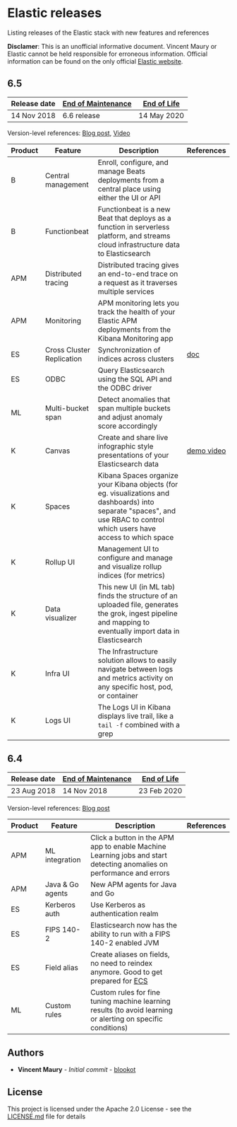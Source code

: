 # Elastic releases
Listing releases of the Elastic stack with new features and references

**Disclamer**: This is an unofficial informative document. Vincent Maury or Elastic cannot be held responsible for erroneous information. Official information can be found on the only official [Elastic website](https://www.elastic.co).


## 6.5

| Release date | [End of Maintenance](https://www.elastic.co/support/eol) | [End of Life](https://www.elastic.co/support/eol) |
| --- | --- | --- |
| 14 Nov 2018 | 6.6 release | 14 May 2020 |

Version-level references: [Blog post](https://www.elastic.co/blog/elastic-stack-6-5-0-released), [Video](https://youtu.be/dnmqoD0XP18)

| Product | Feature | Description | References |
| --- | --- | --- | --- |
| B | Central management | Enroll, configure, and manage Beats deployments from a central place using either the UI or API |  |
| B | Functionbeat | Functionbeat is a new Beat that deploys as a function in serverless platform, and streams cloud infrastructure data to Elasticsearch |  |
| APM | Distributed tracing | Distributed tracing gives an end-to-end trace on a request as it traverses multiple services |  |
| APM | Monitoring | APM monitoring lets you track the health of your Elastic APM deployments from the Kibana Monitoring app |  |
| ES | Cross Cluster Replication | Synchronization of indices across clusters | [doc](https://www.elastic.co/guide/en/elastic-stack-overview/6.5/ccr-getting-started.html) |
| ES | ODBC | Query Elasticsearch using the SQL API and the ODBC driver |  |
| ML | Multi-bucket span | Detect anomalies that span multiple buckets and adjust anomaly score accordingly |  |
| K | Canvas | Create and share live infographic style presentations of your Elasticsearch data | [demo video](https://youtu.be/fxA5GE1-V50) |
| K | Spaces | Kibana Spaces organize your Kibana objects (for eg. visualizations and dashboards) into separate "spaces", and use RBAC to control which users have access to which space |  |
| K | Rollup UI | Management UI to configure and manage and visualize rollup indices (for metrics) |  |
| K | Data visualizer | This new UI (in ML tab) finds the structure of an uploaded file, generates the grok, ingest pipeline and mapping to eventually import data in Elasticsearch |  |
| K | Infra UI | The Infrastructure solution allows to easily navigate between logs and metrics activity on any specific host, pod, or container |  |
| K | Logs UI | The Logs UI in Kibana displays live trail, like a `tail -f` combined with a grep |  |

## 6.4

| Release date | [End of Maintenance](https://www.elastic.co/support/eol) | [End of Life](https://www.elastic.co/support/eol) |
| --- | --- | --- |
| 23 Aug 2018 | 14 Nov 2018 | 23 Feb 2020 |

Version-level references: [Blog post](https://www.elastic.co/blog/elastic-stack-6-4-0-released)

| Product | Feature | Description | References |
| --- | --- | --- | --- |
| APM | ML integration | Click a button in the APM app to enable Machine Learning jobs and start detecting anomalies on performance and errors |  |
| APM | Java & Go agents | New APM agents for Java and Go |  |
| ES | Kerberos auth | Use Kerberos as authentication realm |  |
| ES | FIPS 140-2 | Elasticsearch now has the ability to run with a FIPS 140-2 enabled JVM |  |
| ES | Field alias | Create aliases on fields, no need to reindex anymore. Good to get prepared for [ECS](https://github.com/elastic/ecs) |  |
| ML | Custom rules | Custom rules for fine tuning machine learning results (to avoid learning or alerting on specific conditions) |  |


## Authors

* **Vincent Maury** - *Initial commit* - [blookot](https://github.com/blookot)

## License

This project is licensed under the Apache 2.0 License - see the [LICENSE.md](LICENSE.md) file for details
